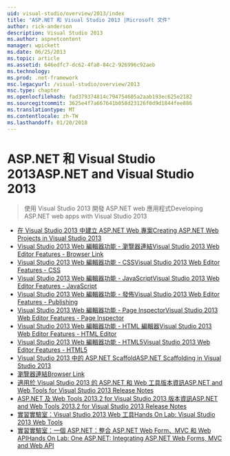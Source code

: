 ```yaml
---
uid: visual-studio/overview/2013/index
title: "ASP.NET 和 Visual Studio 2013 |Microsoft 文件"
author: rick-anderson
description: Visual Studio 2013
ms.author: aspnetcontent
manager: wpickett
ms.date: 06/25/2013
ms.topic: article
ms.assetid: 646edfc7-dc62-4fa0-84c2-926996c92aeb
ms.technology: 
ms.prod: .net-framework
msc.legacyurl: /visual-studio/overview/2013
msc.type: chapter
ms.openlocfilehash: fad379374814c794754605a2aab193ec625e2182
ms.sourcegitcommit: 3625e4f7a667641b058d23126f0d9d1844fee886
ms.translationtype: MT
ms.contentlocale: zh-TW
ms.lasthandoff: 01/20/2018
---
```

<a name="aspnet-and-visual-studio-2013"></a><span data-ttu-id="99328-103">ASP.NET 和 Visual Studio 2013</span><span class="sxs-lookup"><span data-stu-id="99328-103">ASP.NET and Visual Studio 2013</span></span>
====================
> <span data-ttu-id="99328-104">使用 Visual Studio 2013 開發 ASP.NET web 應用程式</span><span class="sxs-lookup"><span data-stu-id="99328-104">Developing ASP.NET web apps with Visual Studio 2013</span></span>


- [<span data-ttu-id="99328-105">在 Visual Studio 2013 中建立 ASP.NET Web 專案</span><span class="sxs-lookup"><span data-stu-id="99328-105">Creating ASP.NET Web Projects in Visual Studio 2013</span></span>](creating-web-projects-in-visual-studio.md)
- [<span data-ttu-id="99328-106">Visual Studio 2013 Web 編輯器功能 - 瀏覽器連結</span><span class="sxs-lookup"><span data-stu-id="99328-106">Visual Studio 2013 Web Editor Features - Browser Link</span></span>](visual-studio-2013-web-editor-features-browser-link.md)
- [<span data-ttu-id="99328-107">Visual Studio 2013 Web 編輯器功能 - CSS</span><span class="sxs-lookup"><span data-stu-id="99328-107">Visual Studio 2013 Web Editor Features - CSS</span></span>](visual-studio-2013-web-editor-features-css.md)
- [<span data-ttu-id="99328-108">Visual Studio 2013 Web 編輯器功能 - JavaScript</span><span class="sxs-lookup"><span data-stu-id="99328-108">Visual Studio 2013 Web Editor Features - JavaScript</span></span>](visual-studio-2013-web-editor-features-javascript.md)
- [<span data-ttu-id="99328-109">Visual Studio 2013 Web 編輯器功能 - 發佈</span><span class="sxs-lookup"><span data-stu-id="99328-109">Visual Studio 2013 Web Editor Features - Publishing</span></span>](visual-studio-2013-web-editor-features-publishing.md)
- [<span data-ttu-id="99328-110">Visual Studio 2013 Web 編輯器功能 - Page Inspector</span><span class="sxs-lookup"><span data-stu-id="99328-110">Visual Studio 2013 Web Editor Features - Page Inspector</span></span>](visual-studio-2013-web-editor-features-page-inspector.md)
- [<span data-ttu-id="99328-111">Visual Studio 2013 Web 編輯器功能 - HTML 編輯器</span><span class="sxs-lookup"><span data-stu-id="99328-111">Visual Studio 2013 Web Editor Features - HTML Editor</span></span>](visual-studio-2013-web-editor-features-html-editor.md)
- [<span data-ttu-id="99328-112">Visual Studio 2013 Web 編輯器功能 - HTML5</span><span class="sxs-lookup"><span data-stu-id="99328-112">Visual Studio 2013 Web Editor Features - HTML5</span></span>](visual-studio-2013-web-editor-features-html5.md)
- [<span data-ttu-id="99328-113">Visual Studio 2013 中的 ASP.NET Scaffold</span><span class="sxs-lookup"><span data-stu-id="99328-113">ASP.NET Scaffolding in Visual Studio 2013</span></span>](aspnet-scaffolding-overview.md)
- [<span data-ttu-id="99328-114">瀏覽器連結</span><span class="sxs-lookup"><span data-stu-id="99328-114">Browser Link</span></span>](using-browser-link.md)
- [<span data-ttu-id="99328-115">適用於 Visual Studio 2013 的 ASP.NET 和 Web 工具版本資訊</span><span class="sxs-lookup"><span data-stu-id="99328-115">ASP.NET and Web Tools for Visual Studio 2013 Release Notes</span></span>](release-notes.md)
- [<span data-ttu-id="99328-116">ASP.NET 及 Web Tools 2013.2 for Visual Studio 2013 版本資訊</span><span class="sxs-lookup"><span data-stu-id="99328-116">ASP.NET and Web Tools 2013.2 for Visual Studio 2013 Release Notes</span></span>](aspnet-and-web-tools-20132-preview-for-visual-studio-2013-release-notes.md)
- [<span data-ttu-id="99328-117">實習實驗室：Visual Studio 2013 Web 工具</span><span class="sxs-lookup"><span data-stu-id="99328-117">Hands On Lab: Visual Studio 2013 Web Tools</span></span>](visual-studio-2013-web-tools.md)
- [<span data-ttu-id="99328-118">實習實驗室：一個 ASP.NET：整合 ASP.NET Web Form、MVC 和 Web API</span><span class="sxs-lookup"><span data-stu-id="99328-118">Hands On Lab: One ASP.NET: Integrating ASP.NET Web Forms, MVC and Web API</span></span>](one-aspnet-integrating-aspnet-web-forms-mvc-and-web-api.md)
